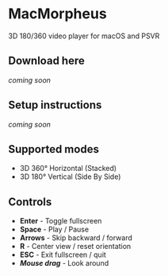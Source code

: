 # MacMorpheus
3D 180/360 video player for macOS and PSVR

## Download here
*coming soon*

## Setup instructions
*coming soon*

## Supported modes
* 3D 360° Horizontal (Stacked)
* 3D 180° Vertical (Side By Side)

## Controls
* **Enter** - Toggle fullscreen
* **Space** - Play / Pause
* **Arrows** - Skip backward / forward
* **R** - Center view / reset orientation
* **ESC** - Exit fullscreen / quit
* ***Mouse drag*** - Look around
